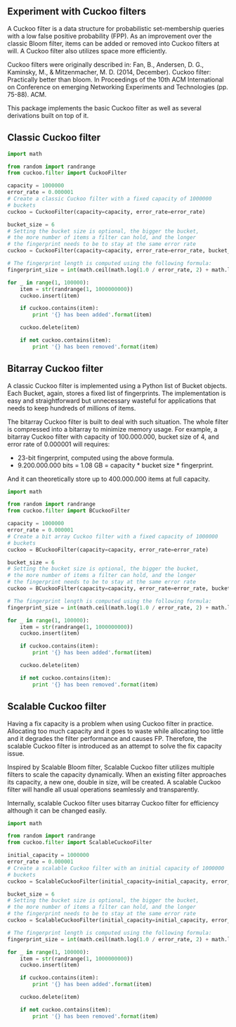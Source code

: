 Experiment with Cuckoo filters
------------------------------

A Cuckoo filter is a data structure for probabilistic set-membership
queries with a low false positive probability (FPP). As an improvement
over the classic Bloom filter, items can be added or removed into
Cuckoo filters at will. A Cuckoo filter also utilizes space more
efficiently.

Cuckoo filters were originally described in:
 Fan, B., Andersen, D. G., Kaminsky, M., & Mitzenmacher, M. D. (2014, December).
 Cuckoo filter: Practically better than bloom.
 In Proceedings of the 10th ACM International on Conference on emerging Networking
 Experiments and Technologies (pp. 75-88). ACM.

This package implements the basic Cuckoo filter as well as several
derivations built on top of it.

Classic Cuckoo filter
---------------------

```python
import math

from random import randrange
from cuckoo.filter import CuckooFilter

capacity = 1000000
error_rate = 0.000001
# Create a classic Cuckoo filter with a fixed capacity of 1000000
# buckets
cuckoo = CuckooFilter(capacity=capacity, error_rate=error_rate)

bucket_size = 6
# Setting the bucket size is optional, the bigger the bucket,
# the more number of items a filter can hold, and the longer
# the fingerprint needs to be to stay at the same error rate
cuckoo = CuckooFilter(capacity=capacity, error_rate=error_rate, bucket_size=bucket_size)

# The fingerprint length is computed using the following formula:
fingerprint_size = int(math.ceil(math.log(1.0 / error_rate, 2) + math.log(2 * bucket_size, 2)))

for _ in range(1, 100000):
    item = str(randrange(1, 1000000000))
    cuckoo.insert(item)

    if cuckoo.contains(item):
        print '{} has been added'.format(item)

    cuckoo.delete(item)

    if not cuckoo.contains(item):
        print '{} has been removed'.format(item)
```

Bitarray Cuckoo filter
----------------------

A classic Cuckoo filter is implemented using a Python list of Bucket
objects. Each Bucket, again, stores a fixed list of fingerprints. The
implementation is easy and straightforward but unnecessary wasteful
for applications that needs to keep hundreds of millions of items.

The bitarray Cuckoo filter is built to deal with such situation. The
whole filter is compressed into a bitarray to minimize memory usage.
For example, a bitarray Cuckoo filter with capacity of 100.000.000,
bucket size of 4, and error rate of 0.000001 will requires:

- 23-bit fingerprint, computed using the above formula.
- 9.200.000.000 bits = 1.08 GB = capacity * bucket size * fingerprint.

And it can theoretically store up to 400.000.000 items at full capacity.

```python
import math

from random import randrange
from cuckoo.filter import BCuckooFilter

capacity = 1000000
error_rate = 0.000001
# Create a bit array Cuckoo filter with a fixed capacity of 1000000
# buckets
cuckoo = BCuckooFilter(capacity=capacity, error_rate=error_rate)

bucket_size = 6
# Setting the bucket size is optional, the bigger the bucket,
# the more number of items a filter can hold, and the longer
# the fingerprint needs to be to stay at the same error rate
cuckoo = BCuckooFilter(capacity=capacity, error_rate=error_rate, bucket_size=bucket_size)

# The fingerprint length is computed using the following formula:
fingerprint_size = int(math.ceil(math.log(1.0 / error_rate, 2) + math.log(2 * bucket_size, 2)))

for _ in range(1, 100000):
    item = str(randrange(1, 1000000000))
    cuckoo.insert(item)

    if cuckoo.contains(item):
        print '{} has been added'.format(item)

    cuckoo.delete(item)

    if not cuckoo.contains(item):
        print '{} has been removed'.format(item)
```

Scalable Cuckoo filter
----------------------

Having a fix capacity is a problem when using Cuckoo filter in practice.
Allocating too much capacity and it goes to waste while allocating too
little and it degrades the filter performance and causes FP. Therefore,
the scalable Cuckoo filter is introduced as an attempt to solve the fix
capacity issue.

Inspired by Scalable Bloom filter, Scalable Cuckoo filter utilizes
multiple filters to scale the capacity dynamically.  When an existing
filter approaches its capacity, a new one, double in size, will be
created.  A scalable Cuckoo filter will handle all usual operations
seamlessly and transparently.

Internally, scalable Cuckoo filter uses bitarray Cuckoo filter for
efficiency although it can be changed easily.

```python
import math

from random import randrange
from cuckoo.filter import ScalableCuckooFilter

initial_capacity = 1000000
error_rate = 0.000001
# Create a scalable Cuckoo filter with an initial capacity of 1000000
# buckets
cuckoo = ScalableCuckooFilter(initial_capacity=initial_capacity, error_rate=error_rate)

bucket_size = 6
# Setting the bucket size is optional, the bigger the bucket,
# the more number of items a filter can hold, and the longer
# the fingerprint needs to be to stay at the same error rate
cuckoo = ScalableCuckooFilter(initial_capacity=initial_capacity, error_rate=error_rate, bucket_size=bucket_size)

# The fingerprint length is computed using the following formula:
fingerprint_size = int(math.ceil(math.log(1.0 / error_rate, 2) + math.log(2 * bucket_size, 2)))

for _ in range(1, 100000):
    item = str(randrange(1, 1000000000))
    cuckoo.insert(item)

    if cuckoo.contains(item):
        print '{} has been added'.format(item)

    cuckoo.delete(item)

    if not cuckoo.contains(item):
        print '{} has been removed'.format(item)
```
